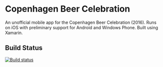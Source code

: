 # Copenhagen Beer Celebration

An unofficial mobile app for the Copenhagen Beer Celebration (2016). Runs on iOS with preliminary support for Android and Windows Phone. Built using Xamarin.

## Build Status

[![Build status](https://ci.appveyor.com/api/projects/status/y5ogvlw4mqfer00g/branch/master?svg=true)](https://ci.appveyor.com/project/JoeBrock73129/cbc/branch/master)
